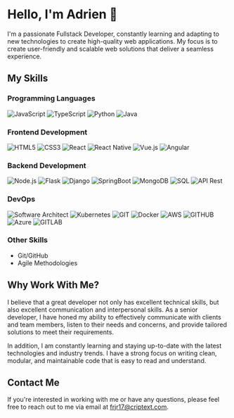 # Hello, I'm Adrien 👋

I'm a passionate Fullstack Developer, constantly learning and adapting to new technologies to create high-quality web applications. My focus is to create user-friendly and scalable web solutions that deliver a seamless experience.

## My Skills

### Programming Languages
![JavaScript](https://img.shields.io/badge/-JavaScript-black?logo=javascript)
![TypeScript](https://img.shields.io/badge/-TypeScript-white?logo=typescript)
![Python](https://img.shields.io/badge/-Python-yellow?logo=python)
![Java](https://img.shields.io/badge/-Java-red?logo=oracle)

### Frontend Development
![HTML5](https://img.shields.io/badge/-HTML5-orange?logo=html5&&logoColor=white)
![CSS3](https://img.shields.io/badge/-CSS3-blue?logo=css3)
![React](https://img.shields.io/badge/-React-navy?logo=react&&logoColor=white)
![React Native](https://img.shields.io/badge/-React%20Native-white?logo=react)
![Vue.js](https://img.shields.io/badge/-Vue.js-white?logo=vue.js)
![Angular](https://img.shields.io/badge/-Angular-red?logo=angular)

### Backend Development
![Node.js](https://img.shields.io/badge/-Node.js-black?logo=node.js)
![Flask](https://img.shields.io/badge/-Flask-lightgrey?logo=flask)
![Django](https://img.shields.io/badge/-Django-brightgreen?logo=django)
![SpringBoot](https://img.shields.io/badge/-SpringBoot-black?logo=spring)
![MongoDB](https://img.shields.io/badge/-MongoDB-green?logo=mongodb)
![SQL](https://img.shields.io/badge/-SQL-white?logo=mysql)
![API Rest](https://img.shields.io/badge/-API%20Rest-brightgreen?logo=rest)

### DevOps
![Software Architect](https://img.shields.io/badge/-Software%20Architect-blueviolet?logo=internetarchive)
![Kubernetes](https://img.shields.io/badge/-Kubernetes-white?logo=kubernetes)
![GIT](https://img.shields.io/badge/-GIT-white?logo=git)
![Docker](https://img.shields.io/badge/-Docker-blue?logo=docker&&logoColor=white)
![AWS](https://img.shields.io/badge/-AWS-goldenrod?logo=amazon-aws)
![GITHUB](https://img.shields.io/badge/-GitHub-black?logo=github)
![Azure](https://img.shields.io/badge/-Azure-blue?logo=microsoft-azure)
![GITLAB](https://img.shields.io/badge/-Gitlab-purple?logo=gitlab)

### Other Skills
- Git/GitHub
- Agile Methodologies

## Why Work With Me?

I believe that a great developer not only has excellent technical skills, but also excellent communication and interpersonal skills. As a senior developer, I have honed my ability to effectively communicate with clients and team members, listen to their needs and concerns, and provide tailored solutions to meet their requirements. 

In addition, I am constantly learning and staying up-to-date with the latest technologies and industry trends. I have a strong focus on writing clean, modular, and maintainable code that is easy to read and understand.

## Contact Me

If you're interested in working with me or have any questions, please feel free to reach out to me via email at [frjr17@criptext.com](mailto:hernanadrianv17@gmail.com).
